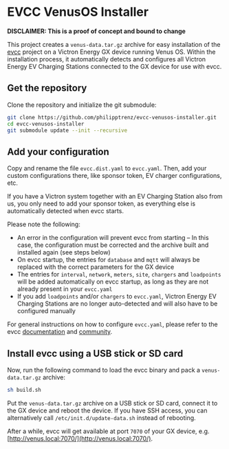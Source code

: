 # EVCC VenusOS Installer

**DISCLAIMER: This is a proof of concept and bound to change**

This project creates a `venus-data.tar.gz` archive for easy installation of the [evcc](https://github.com/evcc-io/evcc) project on a Victron Energy GX device running Venus OS. Within the installation process, it automatically detects and configures all Victron Energy EV Charging Stations connected to the GX device for use with evcc.

## Get the repository

Clone the repository and initialize the git submodule:
```sh
git clone https://github.com/philipptrenz/evcc-venusos-installer.git
cd evcc-venusos-installer
git submodule update --init --recursive
```

## Add your configuration

Copy and rename the file `evcc.dist.yaml` to `evcc.yaml`. Then, add your custom configurations there, like sponsor token, EV charger configurations, etc.

If you have a Victron system together with an EV Charging Station also from us, you only need to add your sponsor token, as everything else is automatically detected when evcc starts.

Please note the following:
* An error in the configuration will prevent evcc from starting – In this case, the configuration must be corrected and the archive built and installed again (see steps below)
* On evcc startup, the entries for `database` and `mqtt` will always be replaced with the correct parameters for the GX device
* The entries for `interval`, `network`, `meters`, `site`, `chargers` and `loadpoints` will be added automatically on evcc startup, as long as they are not already present in your `evcc.yaml`
* If you add `loadpoints` and/or `chargers` to `evcc.yaml`, Victron Energy EV Charging Stations are no longer auto-detected and will also have to be configured manually

For general instructions on how to configure `evcc.yaml`, please refer to the evcc [documentation](https://docs.evcc.io/en/docs/Home/) and [community](https://github.com/evcc-io/evcc/discussions/).

## Install evcc using a USB stick or SD card

Now, run the following command to load the evcc binary and pack a `venus-data.tar.gz` archive:

```sh
sh build.sh
```

Put the `venus-data.tar.gz` archive on a USB stick or SD card, connect it to the GX device and reboot the device. If you have SSH access, you can alternatively call `/etc/init.d/update-data.sh` instead of rebooting.

After a while, evcc will get available at port `7070` of your GX device, e.g. [http://venus.local:7070/](http://venus.local:7070/).
